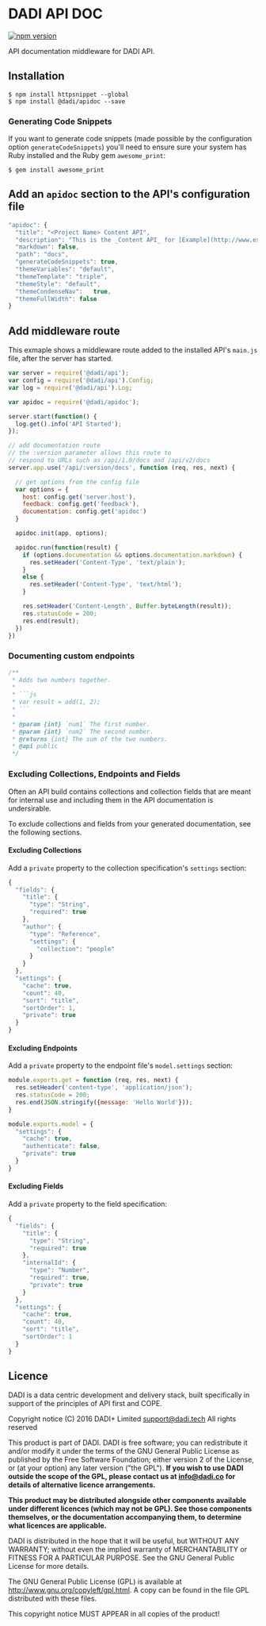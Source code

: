 # DADI API DOC

[![npm version](https://badge.fury.io/js/%40dadi%2Fapidoc.png)](https://badge.fury.io/js/%40dadi%2Fapidoc)

API documentation middleware for DADI API.

## Installation

```
$ npm install httpsnippet --global
$ npm install @dadi/apidoc --save
```

### Generating Code Snippets

If you want to generate code snippets (made possible by the configuration option
  `generateCodeSnippets`) you'll need to ensure sure your system has Ruby installed
and the Ruby gem `awesome_print`:

```
$ gem install awesome_print
```

## Add an `apidoc` section to the API's configuration file

```js
"apidoc": {
  "title": "<Project Name> Content API",
  "description": "This is the _Content API_ for [Example](http://www.example.com).",
  "markdown": false,
  "path": "docs",
  "generateCodeSnippets": true,
  "themeVariables": "default",
  "themeTemplate": "triple",
  "themeStyle": "default",
  "themeCondenseNav":	true,
  "themeFullWidth": false
}
```

## Add middleware route

This exmaple shows a middleware route added to the installed API's `main.js` file,
after the server has started.

```js
var server = require('@dadi/api');
var config = require('@dadi/api').Config;
var log = require('@dadi/api').Log;

var apidoc = require('@dadi/apidoc');

server.start(function() {
  log.get().info('API Started');
});

// add documentation route
// the :version parameter allows this route to
// respond to URLs such as /api/1.0/docs and /api/v2/docs
server.app.use('/api/:version/docs', function (req, res, next) {

  // get options from the config file
  var options = {
    host: config.get('server.host'),
    feedback: config.get('feedback'),
    documentation: config.get('apidoc')
  }

  apidoc.init(app, options);

  apidoc.run(function(result) {
    if (options.documentation && options.documentation.markdown) {
      res.setHeader('Content-Type', 'text/plain');
    }
    else {
      res.setHeader('Content-Type', 'text/html');
    }

    res.setHeader('Content-Length', Buffer.byteLength(result));
    res.statusCode = 200;
    res.end(result);
  })
})
```

### Documenting custom endpoints

```js
/**
 * Adds two numbers together.
 *
 * ```js
 * var result = add(1, 2);
 * ```
 *
 * @param {int} `num1` The first number.
 * @param {int} `num2` The second number.
 * @returns {int} The sum of the two numbers.
 * @api public
 */
```

### Excluding Collections, Endpoints and Fields

Often an API build contains collections and collection fields that are meant for
internal use and including them in the API documentation is undersirable.

To exclude collections and fields from your generated documentation, see the following
sections.

#### Excluding Collections

Add a `private` property to the collection specification's `settings` section:

```js
{
  "fields": {
    "title": {
      "type": "String",
      "required": true
    },
    "author": {
      "type": "Reference",
      "settings": {
        "collection": "people"
      }
    }
  },
  "settings": {
    "cache": true,
    "count": 40,
    "sort": "title",
    "sortOrder": 1,
    "private": true
  }
}
```

#### Excluding Endpoints

Add a `private` property to the endpoint file's `model.settings` section:

```js
module.exports.get = function (req, res, next) {
  res.setHeader('content-type', 'application/json');
  res.statusCode = 200;
  res.end(JSON.stringify({message: 'Hello World'}));
}

module.exports.model = {
  "settings": {
    "cache": true,
    "authenticate": false,
    "private": true
  }
}
```

#### Excluding Fields

Add a `private` property to the field specification:

```js
{
  "fields": {
    "title": {
      "type": "String",
      "required": true
    },
    "internalId": {
      "type": "Number",
      "required": true,
      "private": true
    }
  },
  "settings": {
    "cache": true,
    "count": 40,
    "sort": "title",
    "sortOrder": 1
  }
}
```

## Licence

DADI is a data centric development and delivery stack, built specifically in support of the principles of API first and COPE.

Copyright notice
(C) 2016 DADI+ Limited <support@dadi.tech>
All rights reserved

This product is part of DADI.
DADI is free software; you can redistribute it and/or modify
it under the terms of the GNU General Public License as
published by the Free Software Foundation; either version 2 of
the License, or (at your option) any later version ("the GPL").
**If you wish to use DADI outside the scope of the GPL, please
contact us at info@dadi.co for details of alternative licence
arrangements.**

**This product may be distributed alongside other components
available under different licences (which may not be GPL). See
those components themselves, or the documentation accompanying
them, to determine what licences are applicable.**

DADI is distributed in the hope that it will be useful,
but WITHOUT ANY WARRANTY; without even the implied warranty of
MERCHANTABILITY or FITNESS FOR A PARTICULAR PURPOSE.  See the
GNU General Public License for more details.

The GNU General Public License (GPL) is available at
http://www.gnu.org/copyleft/gpl.html.
A copy can be found in the file GPL distributed with
these files.

This copyright notice MUST APPEAR in all copies of the product!
